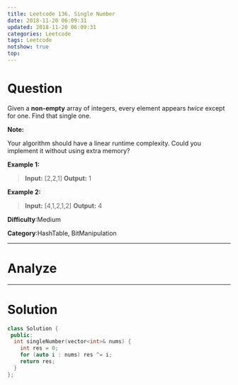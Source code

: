 ```yaml
---
title: Leetcode 136. Single Number
date: 2018-11-20 06:09:31
updated: 2018-11-20 06:09:31
categories: Leetcode
tags: Leetcode
notshow: true
top:
---
```


# Question

Given a  **non-empty** array of integers, every element appears  _twice_  except for one. Find that single one.

**Note:**

Your algorithm should have a linear runtime complexity. Could you implement it without using extra memory?

**Example 1:**

>**Input:** [2,2,1]
**Output:** 1

**Example 2:**

>**Input:** [4,1,2,1,2]
**Output:** 4

**Difficulty**:Medium

**Category**:HashTable, BitManipulation

<!-- more -->

------------

# Analyze

------------

# Solution

```cpp
class Solution {
 public:
  int singleNumber(vector<int>& nums) {
    int res = 0;
    for (auto i : nums) res ^= i;
    return res;
  }
};
```